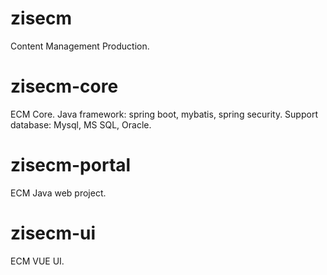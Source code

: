 # zisecm
Content Management Production.
# zisecm-core
ECM Core. 
Java framework: spring boot, mybatis, spring security.
Support database: Mysql, MS SQL, Oracle.
# zisecm-portal
ECM Java web project.
# zisecm-ui
ECM VUE UI.
